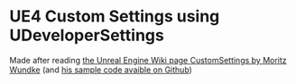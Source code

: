 # UE4 Custom Settings using UDeveloperSettings

Made after reading [the Unreal Engine Wiki page CustomSettings by Moritz Wundke](https://wiki.unrealengine.com/CustomSettings) (and [his sample code avaible on Github](https://github.com/moritz-wundke/CustomSettings))